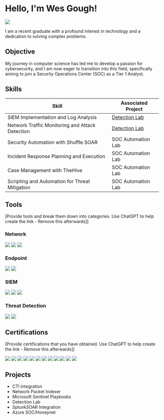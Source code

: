 # Hello, I'm Wes Gough!
<a href="https://linkedin.com"><img src="https://img.shields.io/badge/-LinkedIn-0072b1?&style=for-the-badge&logo=linkedin&logoColor=white" /></a>

I am a recent graduate with a profound interest in technology and a dedication to solving complex problems.

## Objective

My journey in computer science has led me to develop a passion for cybersecurity, and I am now eager to transition into this field, specifically aiming to join a Security Operations Center (SOC) as a Tier 1 Analyst.

## Skills

| Skill                                         | Associated Project         |
|-----------------------------------------------|----------------------------|
| SIEM Implementation and Log Analysis          | <a href="https://google.com">Detection Lab</a>|
| Network Traffic Monitoring and Attack Detection | <a href="https://google.com">Detection Lab</a>|
| Security Automation with Shuffle SOAR         | SOC Automation Lab|
| Incident Response Planning and Execution      | SOC Automation Lab|
| Case Management with TheHive                  | SOC Automation Lab|
| Scripting and Automation for Threat Mitigation | SOC Automation Lab|

## Tools
[Provide tools and break them down into categories. Use ChatGPT to help create the link - Remove this afterwards]]

### Network
<div>
    <img src="https://img.shields.io/badge/-Wireshark-1679A7?&style=for-the-badge&logo=Wireshark&logoColor=white" />
    <img src="https://img.shields.io/badge/-Suricata-EF3B2D?&style=for-the-badge&logo=Suricata&logoColor=white" />
    <img src="https://img.shields.io/badge/-Zeek-777BB4?&style=for-the-badge&logo=Zeek&logoColor=white" />
</div>

### Endpoint
<div>
    <img src="https://img.shields.io/badge/-Microsoft_Defender_for_Endpoint-00A4EF?&style=for-the-badge&logo=Microsoft&logoColor=white" />
    <img src="https://img.shields.io/badge/-Velociraptor-4B275F?&style=for-the-badge&logo=Velociraptor&logoColor=white" />
</div>

### SIEM
<div>
    <img src="https://img.shields.io/badge/-Microsoft_Sentinel-0078D4?&style=for-the-badge&logo=Microsoft&logoColor=white" />
    <img src="https://img.shields.io/badge/-Splunk-000000?&style=for-the-badge&logo=Splunk&logoColor=white" />
    <img src="https://img.shields.io/badge/-Elastic-005571?&style=for-the-badge&logo=Elastic&logoColor=white" />
</div>

### Threat Detection
<div>
    <img src="https://img.shields.io/badge/-YARA-3333FF?style=for-the-badge&logoColor=white" />
    <img src="https://img.shields.io/badge/-Sigma-FF6600?style=for-the-badge&logoColor=white" />
</div>

## Certifications
[Provide certifications that you have obtained. Use ChatGPT to help create the link - Remove this afterwards]]
<div>
<img src="https://img.shields.io/badge/-Google%20Cybersecurity%20Certificate-4285F4?style=for-the-badge&logo=Google&logoColor=white" />
<img src="https://img.shields.io/badge/-Cybersecurity%20Analyst%20(LevelD)-0052CC?style=for-the-badge&logo=Google&logoColor=white" />
<img src="https://img.shields.io/badge/-Network%2B-0070BB?style=for-the-badge&logo=CompTIA&logoColor=white" />
<img src="https://img.shields.io/badge/-A%2B-0066CC?style=for-the-badge&logo=CompTIA&logoColor=white" />
<img src="https://img.shields.io/badge/-CCD-000080?&style=for-the-badge&logoColor=white](https://img.shields.io/badge/-PenTest%2B-FF4500?style=for-the-badge&logo=CompTIA&logoColor=white" />
<img src="https://img.shields.io/badge/-CySA%2B-008CBA?style=for-the-badge&logo=CompTIA&logoColor=white" />
<img src="https://img.shields.io/badge/-Security%2B-FF0000?style=for-the-badge&logo=CompTIA&logoColor=white" />
<img src="https://img.shields.io/badge/-CIOS-663399?style=for-the-badge&logo=CompTIA&logoColor=white" />
<img src="https://img.shields.io/badge/-CNSP-990099?style=for-the-badge&logo=CompTIA&logoColor=white" />
<img src="https://img.shields.io/badge/-CSAP-FF69B4?style=for-the-badge&logo=CompTIA&logoColor=white" />
<img src="https://img.shields.io/badge/-CSIS-00CC99?style=for-the-badge&logo=CompTIA&logoColor=white" />
<img src="https://img.shields.io/badge/-ISC2-00A651?style=for-the-badge&logo=ISC2&logoColor=white" />
</div>

## Projects
- CTI Integration
- Network Packet Indexer
- Microsoft Sentinel Playbooks
- Detection Lab
- SplunkSOAR Integration
- Azure SOC/Honeynet

